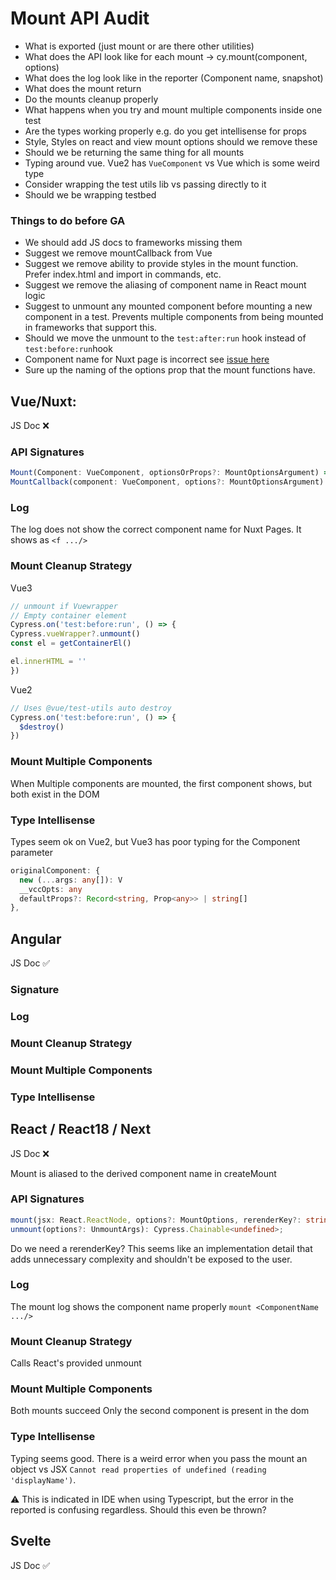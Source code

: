 # Mount API Audit
- What is exported (just mount or are there other utilities)
- What does the API look like for each mount -> cy.mount(component, options)
- What does the log look like in the reporter (Component name, snapshot)
- What does the mount return
- Do the mounts cleanup properly
- What happens when you try and mount multiple components inside one test
- Are the types working properly e.g. do you get intellisense for props
- Style, Styles on react and view mount options should we remove these
- Should we be returning the same thing for all mounts
- Typing around vue. Vue2 has `VueComponent` vs Vue which is some weird type
- Consider wrapping the test utils lib vs passing directly to it
- Should we be wrapping testbed



### Things to do before GA
- We should add JS docs to frameworks missing them
- Suggest we remove mountCallback from Vue
- Suggest we remove ability to provide styles in the mount function. Prefer index.html and import in commands, etc.
- Suggest we remove the aliasing of component name in React mount logic
- Suggest to unmount any mounted component before mounting a new component in a test. Prevents multiple components from being mounted in frameworks that support this.
- Should we move the unmount to the `test:after:run` hook instead of `test:before:run`hook
- Component name for Nuxt page is incorrect see [issue here](https://github.com/cypress-io/cypress/issues/24140)
- Sure up the naming of the options prop that the mount functions have. 
## Vue/Nuxt:


JS Doc ❌

### API Signatures
```ts
Mount(Component: VueComponent, optionsOrProps?: MountOptionsArgument) => Cypress.Chainable<Cypress.AUTWindow>
MountCallback(component: VueComponent, options?: MountOptionsArgument) => () => Cypress.Chainable<Cypress.AUTWindow>
```

### Log
The log does not show the correct component name for Nuxt Pages. It shows as `<f .../>`

### Mount Cleanup Strategy
Vue3
```ts
// unmount if Vuewrapper
// Empty container element
Cypress.on('test:before:run', () => {
Cypress.vueWrapper?.unmount()
const el = getContainerEl()

el.innerHTML = ''
})
```

Vue2
```ts
// Uses @vue/test-utils auto destroy
Cypress.on('test:before:run', () => {
  $destroy()
})
```

### Mount Multiple Components

When Multiple components are mounted, the first component shows, but both exist in the DOM

### Type Intellisense

Types seem ok on Vue2, but Vue3 has poor typing for the Component parameter

```ts
originalComponent: {
  new (...args: any[]): V
  __vccOpts: any
  defaultProps?: Record<string, Prop<any>> | string[]
},
```

## Angular


JS Doc ✅

### Signature

### Log

### Mount Cleanup Strategy

### Mount Multiple Components

### Type Intellisense


## React / React18 / Next

JS Doc ❌

Mount is aliased to the derived component name in createMount

### API Signatures
```ts
mount(jsx: React.ReactNode, options?: MountOptions, rerenderKey?: string): Cypress.Chainable<MountReturn>;
unmount(options?: UnmountArgs): Cypress.Chainable<undefined>;
```

Do we need a rerenderKey? This seems like an implementation detail that adds unnecessary complexity and shouldn't be exposed to the user.

### Log

The mount log shows the component name properly
`mount <ComponentName .../>`

### Mount Cleanup Strategy

Calls React's provided unmount

### Mount Multiple Components

Both mounts succeed Only the second component is present in the dom

### Type Intellisense

Typing seems good. There is a weird error when you pass the mount an object vs JSX
`Cannot read properties of undefined (reading 'displayName')`. 

⚠️ This is indicated in IDE when using Typescript, but the error in the reported is confusing regardless. Should this even be thrown?

## Svelte 

JS Doc ✅
